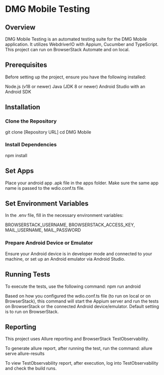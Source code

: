 # DMG Mobile Testing

## Overview

DMG Mobile Testing is an automated testing suite for the DMG Mobile application. It utilizes WebdriverIO with Appium, Cucumber and TypeScript. This project can run on BrowserStack Automate and on local.

## Prerequisites
Before setting up the project, ensure you have the following installed:

Node.js (v18 or newer)
Java (JDK 8 or newer)
Android Studio with an Android SDK


## Installation

### Clone the Repository

git clone [Repository URL]
cd DMG Mobile 

### Install Dependencies

npm install

## Set Apps

Place your android app .apk file in the apps folder. Make sure the same app name is passed to the wdio.conf.ts file.

## Set Environment Variables

In the .env file, fill in the necessary environment variables:

BROWSERSTACK_USERNAME,
BROWSERSTACK_ACCESS_KEY,
MAIL_USERNAME,
MAIL_PASSWORD

### Prepare Android Device or Emulator

Ensure your Android device is in developer mode and connected to your machine, or set up an Android emulator via Android Studio.

## Running Tests

To execute the tests, use the following command:
npm run android

Based on how you configured the wdio.conf.ts file (to run on local or on BrowserStack), this command will start the Appium server and run the tests on BrowserStack or the connected Android device/emulator.
Default setting is to run on BrowserStack.

## Reporting

This project uses Allure reporting and BrowserStack TestObservability.

To generate allure report, after running the test, run the command: allure serve allure-results

To view TestObservability report, after execution, log into TestObservability and check the build runs.